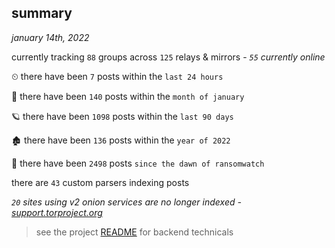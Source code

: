 
## summary
_january 14th, 2022_

currently tracking `88` groups across `125` relays & mirrors - _`55` currently online_

⏲ there have been `7` posts within the `last 24 hours`

🦈 there have been `140` posts within the `month of january`

🪐 there have been `1098` posts within the `last 90 days`

🏚 there have been `136` posts within the `year of 2022`

🦕 there have been `2498` posts `since the dawn of ransomwatch`

there are `43` custom parsers indexing posts

_`20` sites using v2 onion services are no longer indexed - [support.torproject.org](https://support.torproject.org/onionservices/v2-deprecation/)_

> see the project [README](https://github.com/thetanz/ransomwatch#ransomwatch--) for backend technicals
